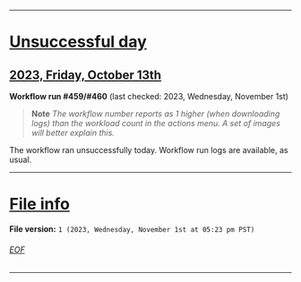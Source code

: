 
***

# [Unsuccessful day](#Unsuccessful-day)

## [2023, Friday, October 13th](#2023-Friday-October-13th)

**Workflow run #459/#460** (last checked: 2023, Wednesday, November 1st)

> **Note** _The workflow number reports as 1 higher (when downloading logs) than the workload count in the actions menu. A set of images will better explain this._

The workflow ran unsuccessfully today. Workflow run logs are available, as usual.

***

# [File info](#File-info)

**File version:** `1 (2023, Wednesday, November 1st at 05:23 pm PST)`

###### [EOF](#EOF)

***
